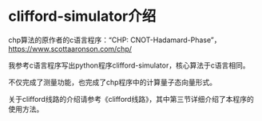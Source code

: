 # clifford-simulator介绍

chp算法的原作者的c语言程序：“CHP: CNOT-Hadamard-Phase”，https://www.scottaaronson.com/chp/

我参考c语言程序写出python程序clifford-simulator，核心算法于c语言相同。

不仅完成了测量功能，也完成了chp程序中的计算量子态向量形式。

关于clifford线路的介绍请参考《clifford线路》，其中第三节详细介绍了本程序的使用方法。